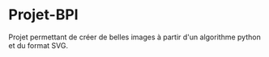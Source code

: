 # Projet-BPI
Projet permettant de créer de belles images à partir d'un algorithme python et du format SVG.
